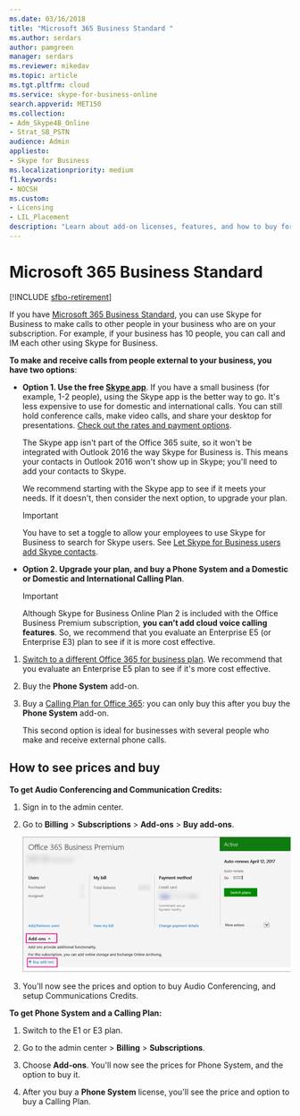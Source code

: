```yaml
---
ms.date: 03/16/2018
title: "Microsoft 365 Business Standard "
ms.author: serdars
author: pamgreen
manager: serdars
ms.reviewer: mikedav
ms.topic: article
ms.tgt.pltfrm: cloud
ms.service: skype-for-business-online
search.appverid: MET150
ms.collection:
- Adm_Skype4B_Online
- Strat_SB_PSTN
audience: Admin
appliesto:
- Skype for Business
ms.localizationpriority: medium
f1.keywords:
- NOCSH
ms.custom:
- Licensing
- LIL_Placement
description: "Learn about add-on licenses, features, and how to buy for Microsoft 365 Business Standard plans. "
---
```


# Microsoft 365 Business Standard

[!INCLUDE [sfbo-retirement](../../../Hub/includes/sfbo-retirement.md)]

If you have [Microsoft 365 Business Standard](https://products.office.com/en/business/office-365-business-premium), you can use Skype for Business to make calls to other people in your business who are on your subscription. For example, if your business has 10 people, you can call and IM each other using Skype for Business.

 **To make and receive calls from people external to your business, you have two options**:

- **Option 1. Use the free [Skype app](https://www.skype.com/)**. If you have a small business (for example, 1-2 people), using the Skype app is the better way to go. It's less expensive to use for domestic and international calls. You can still hold conference calls, make video calls, and share your desktop for presentations. [Check out the rates and payment options](https://secure.skype.com/en/calling-rates?wt.mc_id=legacy&amp;expo365=bundled).

    The Skype app isn't part of the Office 365 suite, so it won't be integrated with Outlook 2016 the way Skype for Business is. This means your contacts in Outlook 2016 won't show up in Skype; you'll need to add your contacts to Skype.

    We recommend starting with the Skype app to see if it meets your needs. If it doesn't, then consider the next option, to upgrade your plan.

    > [!IMPORTANT]
    > You have to set a toggle to allow your employees to use Skype for Business to search for Skype users. See [Let Skype for Business users add Skype contacts](../../set-up-skype-for-business-online/let-skype-for-business-users-add-skype-contacts.md).


- **Option 2. Upgrade your plan, and buy a Phone System and a Domestic or Domestic and International Calling Plan**.

    > [!Important]
    > Although Skype for Business Online Plan 2 is included with the Office Business Premium subscription, **you can’t add cloud voice calling features**. So, we recommend that you evaluate an Enterprise E5 (or Enterprise E3) plan to see if it is more cost effective.

1. [Switch to a different Office 365 for business plan](https://support.office.com/article/73318661-8f33-478b-bcc7-fb8d69dbb22a). We recommend that you evaluate an Enterprise E5 plan to see if it's more cost effective.

2. Buy the **Phone System** add-on.
    
3. Buy a [Calling Plan for Office 365](/MicrosoftTeams/calling-plans-for-office-365): you can only buy this after you buy the **Phone System** add-on.
    
    This second option is ideal for businesses with several people who make and receive external phone calls.

## How to see prices and buy
<a name="bkmk_buypremium"> </a>

 **To get Audio Conferencing and Communication Credits:**

1. Sign in to the admin center.

2. Go to **Billing** > **Subscriptions** > **Add-ons** > **Buy add-ons**.

   ![To buy an add-on license, choose Buy add-ons.](../../images/fc4d7506-4ee9-4e39-be54-0622edffb77a.png)

3. You'll now see the prices and option to buy Audio Conferencing, and setup Communications Credits.

**To get Phone System and a Calling Plan:**

1. Switch to the E1 or E3 plan.

2. Go to the admin center > **Billing** > **Subscriptions**.

3. Choose **Add-ons**. You'll now see the prices for Phone System, and the option to buy it.

4. After you buy a **Phone System** license, you'll see the price and option to buy a Calling Plan.


